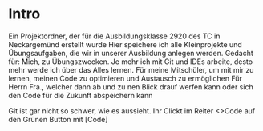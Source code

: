 # Intro
Ein Projektordner, der für die Ausbildungsklasse 2920 des TC in Neckargemünd erstellt wurde
Hier speichere ich alle Kleinprojekte und Übungsaufgaben, die wir in unserer Ausbildung anlegen werden.
Gedacht für:
Mich, zu Übungszwecken. Je mehr ich mit Git und IDEs arbeite, desto mehr werde ich über das Alles lernen.
Für meine Mitschüler, um mit mir zu lernen, meinen Code zu optimieren und Austausch zu ermöglichen
Für Herrn Fra., welcher dann ab und zu nen Blick drauf werfen kann oder sich den Code für die Zukunft abspeichern kann

Git ist gar nicht so schwer, wie es aussieht. Ihr Clickt im Reiter <>Code auf den Grünen Button mit [Code]

